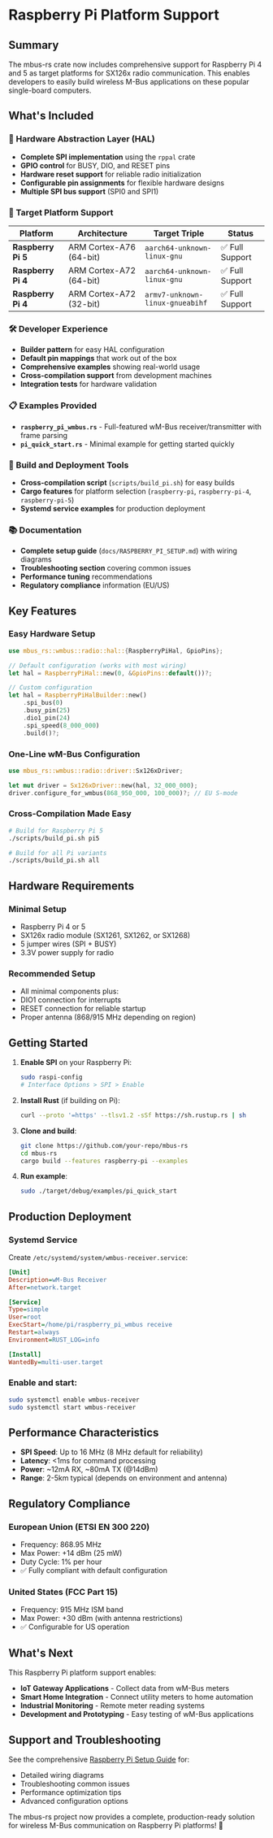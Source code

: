 # Raspberry Pi Platform Support

## Summary

The mbus-rs crate now includes comprehensive support for Raspberry Pi 4 and 5 as target platforms for SX126x radio communication. This enables developers to easily build wireless M-Bus applications on these popular single-board computers.

## What's Included

### 🔧 Hardware Abstraction Layer (HAL)
- **Complete SPI implementation** using the `rppal` crate
- **GPIO control** for BUSY, DIO, and RESET pins
- **Hardware reset support** for reliable radio initialization
- **Configurable pin assignments** for flexible hardware designs
- **Multiple SPI bus support** (SPI0 and SPI1)

### 📱 Target Platform Support
| Platform           | Architecture            | Target Triple                   | Status          |
|--------------------|-------------------------|---------------------------------|-----------------|
| **Raspberry Pi 5** | ARM Cortex-A76 (64-bit) | `aarch64-unknown-linux-gnu`     | ✅ Full Support |
| **Raspberry Pi 4** | ARM Cortex-A72 (64-bit) | `aarch64-unknown-linux-gnu`     | ✅ Full Support |
| **Raspberry Pi 4** | ARM Cortex-A72 (32-bit) | `armv7-unknown-linux-gnueabihf` | ✅ Full Support |

### 🛠️ Developer Experience
- **Builder pattern** for easy HAL configuration
- **Default pin mappings** that work out of the box
- **Comprehensive examples** showing real-world usage
- **Cross-compilation support** from development machines
- **Integration tests** for hardware validation

### 📋 Examples Provided
- **`raspberry_pi_wmbus.rs`** - Full-featured wM-Bus receiver/transmitter with frame parsing
- **`pi_quick_start.rs`** - Minimal example for getting started quickly

### 🔧 Build and Deployment Tools
- **Cross-compilation script** (`scripts/build_pi.sh`) for easy builds
- **Cargo features** for platform selection (`raspberry-pi`, `raspberry-pi-4`, `raspberry-pi-5`)
- **Systemd service examples** for production deployment

### 📚 Documentation
- **Complete setup guide** (`docs/RASPBERRY_PI_SETUP.md`) with wiring diagrams
- **Troubleshooting section** covering common issues
- **Performance tuning** recommendations
- **Regulatory compliance** information (EU/US)

## Key Features

### Easy Hardware Setup
```rust
use mbus_rs::wmbus::radio::hal::{RaspberryPiHal, GpioPins};

// Default configuration (works with most wiring)
let hal = RaspberryPiHal::new(0, &GpioPins::default())?;

// Custom configuration
let hal = RaspberryPiHalBuilder::new()
    .spi_bus(0)
    .busy_pin(25)
    .dio1_pin(24)
    .spi_speed(8_000_000)
    .build()?;
```

### One-Line wM-Bus Configuration
```rust
use mbus_rs::wmbus::radio::driver::Sx126xDriver;

let mut driver = Sx126xDriver::new(hal, 32_000_000);
driver.configure_for_wmbus(868_950_000, 100_000)?; // EU S-mode
```

### Cross-Compilation Made Easy
```bash
# Build for Raspberry Pi 5
./scripts/build_pi.sh pi5

# Build for all Pi variants
./scripts/build_pi.sh all
```

## Hardware Requirements

### Minimal Setup
- Raspberry Pi 4 or 5
- SX126x radio module (SX1261, SX1262, or SX1268)
- 5 jumper wires (SPI + BUSY)
- 3.3V power supply for radio

### Recommended Setup
- All minimal components plus:
- DIO1 connection for interrupts
- RESET connection for reliable startup
- Proper antenna (868/915 MHz depending on region)

## Getting Started

1. **Enable SPI** on your Raspberry Pi:
   ```bash
   sudo raspi-config
   # Interface Options > SPI > Enable
   ```

2. **Install Rust** (if building on Pi):
   ```bash
   curl --proto '=https' --tlsv1.2 -sSf https://sh.rustup.rs | sh
   ```

3. **Clone and build**:
   ```bash
   git clone https://github.com/your-repo/mbus-rs
   cd mbus-rs
   cargo build --features raspberry-pi --examples
   ```

4. **Run example**:
   ```bash
   sudo ./target/debug/examples/pi_quick_start
   ```

## Production Deployment

### Systemd Service
Create `/etc/systemd/system/wmbus-receiver.service`:
```ini
[Unit]
Description=wM-Bus Receiver
After=network.target

[Service]
Type=simple
User=root
ExecStart=/home/pi/raspberry_pi_wmbus receive
Restart=always
Environment=RUST_LOG=info

[Install]
WantedBy=multi-user.target
```

### Enable and start:
```bash
sudo systemctl enable wmbus-receiver
sudo systemctl start wmbus-receiver
```

## Performance Characteristics

- **SPI Speed**: Up to 16 MHz (8 MHz default for reliability)
- **Latency**: <1ms for command processing
- **Power**: ~12mA RX, ~80mA TX (@14dBm)
- **Range**: 2-5km typical (depends on environment and antenna)

## Regulatory Compliance

### European Union (ETSI EN 300 220)
- Frequency: 868.95 MHz
- Max Power: +14 dBm (25 mW)
- Duty Cycle: 1% per hour
- ✅ Fully compliant with default configuration

### United States (FCC Part 15)
- Frequency: 915 MHz ISM band
- Max Power: +30 dBm (with antenna restrictions)
- ✅ Configurable for US operation

## What's Next

This Raspberry Pi platform support enables:
- **IoT Gateway Applications** - Collect data from wM-Bus meters
- **Smart Home Integration** - Connect utility meters to home automation
- **Industrial Monitoring** - Remote meter reading systems
- **Development and Prototyping** - Easy testing of wM-Bus applications

## Support and Troubleshooting

See the comprehensive [Raspberry Pi Setup Guide](docs/RASPBERRY_PI_SETUP.md) for:
- Detailed wiring diagrams
- Troubleshooting common issues
- Performance optimization tips
- Advanced configuration options

The mbus-rs project now provides a complete, production-ready solution for wireless M-Bus communication on Raspberry Pi platforms! 🎉
